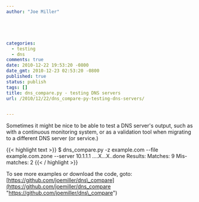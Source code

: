 ```yaml
---
author: "Joe Miller"





categories:
  - testing
  - dns
comments: true
date: 2010-12-22 19:53:20 -0800
date_gmt: 2010-12-23 02:53:20 -0800
published: true
status: publish
tags: []
title: dns_compare.py - testing DNS servers
url: /2010/12/22/dns_compare-py-testing-dns-servers/


---
```


Sometimes it might be nice to be able to test a DNS server's output, such as with a continuous monitoring system, or as a validation tool when migrating to a different DNS server (or service.)

{{< highlight text >}}
$ dns_compare.py -z example.com --file example.com.zone --server 10.1.1.1
....X...X..done
Results:
Matches: 9
Mis-matches: 2
{{< / highlight >}}

To see more examples or download the code, goto: [https://github.com/joemiller/dns\_compare](https://github.com/joemiller/dns_compare "https://github.com/joemiller/dns\_compare")

